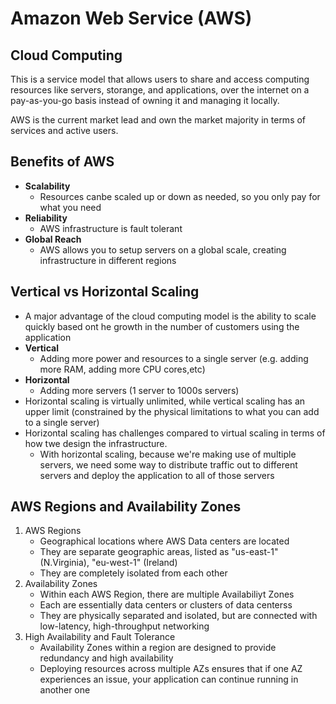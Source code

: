# Amazon Web Service (AWS)

## Cloud Computing

This is a service model that allows users to share and access computing resources like servers, storange, and applications, over the internet on a pay-as-you-go basis instead of owning it and managing it locally.

AWS is the current market lead and own the market majority in terms of services and active users.

## Benefits of AWS

- **Scalability**
    - Resources canbe scaled up or down as needed, so you only pay for what you need
- **Reliability**
    - AWS infrastructure is fault tolerant
- **Global Reach**
    - AWS allows you to setup servers on a global scale, creating infrastructure in different regions

## Vertical vs Horizontal Scaling

- A major advantage of the cloud computing model is the ability to scale quickly based ont he growth in the number of customers using the application
- **Vertical**
    - Adding more power and resources to a single server (e.g. adding more RAM, adding more CPU cores,etc)
- **Horizontal**
    - Adding more servers (1 server to 1000s servers)
- Horizontal scaling is virtually unlimited, while vertical scaling has an upper limit (constrained by the physical limitations to what you can add to a single server)
- Horizontal scaling has challenges compared to virtual scaling in terms of how twe design the infrastructure.
    - With horizontal scaling, because we're making use of multiple servers, we need some way to distribute traffic out to different servers and deploy the application to all of those servers

## AWS Regions and Availability Zones

1. AWS Regions
    - Geographical locations where AWS Data centers are located
    - They are separate geographic areas, listed as "us-east-1" (N.Virginia), "eu-west-1" (Ireland)
    - They are completely isolated from each other
2. Availability Zones
    - Within each AWS Region, there are multiple Availabiliyt Zones
    - Each are essentially data centers or clusters of data centerss
    - They are physically separated and isolated, but are connected with low-latency, high-throughput networking
3. High Availability and Fault Tolerance
    - Availability Zones within a region are designed to provide redundancy and high availability
    - Deploying resources across multiple AZs ensures that if one AZ experiences an issue, your application can continue running in another one


